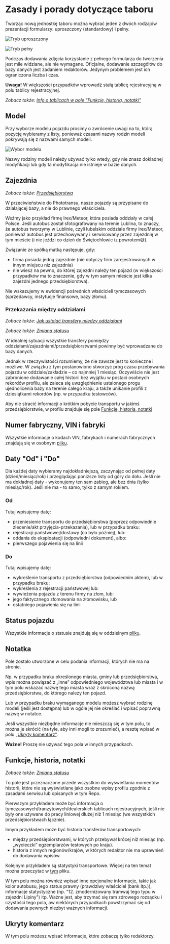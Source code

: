 # Zasady i porady dotyczące taboru

Tworząc nową jednostkę taboru można wybrać jeden z dwóch rodzajów prezentacji formularzy: uproszczony (standardowy) i pełny.

![Tryb uproszczony](./Misc/short_create_tabor.png)

![Tryb pełny](./Misc/long_create_tabor.png)

Podczas dodawania zdjęcia korzystanie z pełnego formularza do tworzenia jest mile widziane, ale nie wymagane.
Oficjalne, dodawanie szczegółów do bazy danych jest zadaniem redaktorów. Jedynym problemem jest ich ograniczona liczba i czas.

**Uwaga!** W większości przypadków wprowadź stałą tablicę rejestracyjną w polu tablicy rejestracyjnej.

*Zobacz także: [Info o tablicach w pole "Funkcje, historia, notatki"](#funkcje-historia-notatki)*

## Model

Przy wyborze modelu pojazdu prosimy o zwrócenie uwagi na to, którą pozycję wybieramy z listy, ponieważ czasami nazwy rodzin modeli pokrywają się z nazwami samych modeli.

![Wybor modelu](./Misc/choose_model.png)

Nazwy rodziny modeli należy używać tylko wtedy, gdy nie znasz dokładnej modyfikacji lub gdy ta modyfikacja nie istnieje w bazie danych.

## Zajezdnia

*Zobacz także: [Przedsiębiorstwa](../Przedsi%C4%99biorstwa/Readme.md)*

W przeciwieństwie do Phototransu, nasze pojazdy są przypisane do działającej bazy, a nie do prawnego właściciela.

Weźmy jako przykład firmę Irex/Meteor, która posiada oddziały w całej Polsce. Jeśli autobus został sfotografowany na terenie Lublina, to znaczy, że autobus tworzymy w Lublinie, czyli lubelskim oddziale firmy Irex/Meteor, ponieważ autobus jest przechowywany i serwisowany przez zajezdnię w tym mieście (i nie jeździ co dzień do Świętochlowic iz powrotem😅).

Związanie ze spółką matką następuje, gdy:
- firma posiada jedną zajezdnie (nie dotyczy firm zarejestrowanych w innym miejscu niż zajezdnia)
- nie wiesz na pewno, do której zajezdni należy ten pojazd (w większości przypadków ma to znaczenie, gdy w tym samym mieście jest kilka zajezdni jednego przedsiębiorstwa).

Nie wskazujemy w ewidencji pośrednich właścicieli tymczasowych (sprzedawcy, instytucje finansowe, bazy złomu).

### Przekazania między oddziałami

*Zobacz także: [Jak ustalać transfery między oddziałami](../Zrdo%C5%82a_informacji.md#jak-ustalac-transfery-miedzy-oddzialami)*

*Zobacz także: [Zmiana statusu](./Status_taboru.md#zmiana-statusu)*

W idealnej sytuacji wszystkie transfery pomiędzy oddziałami/zajezdniami/przedsiębiorstwami powinny być wprowadzane do bazy danych.

Jednak w rzeczywistości rozumiemy, że nie zawsze jest to konieczne i możliwe. W związku z tym postanowiono stworzyć próg czasu przebywania pojazdu w oddziale/zakładzie – co najmniej 1 miesiąc.
Oczywiście nie jest zabronione dodawanie całej historii bez wyjątku w postaci osobnych rekordów profilu, ale zaleca się uwzględnienie ustalonego progu ujednolicenia bazy na terenie całego kraju, a także unikanie profili z dziesiątkami rekordów (np. w przypadku testowców).

Aby nie stracić informacji o krótkim pobycie transportu w jakimś przedsiębiorstwie, w profilu znajduje się pole [Funkcje, historia, notatki](#funkcje-historia-notatki)

## Numer fabryczny, VIN i fabryki

Wszystkie informacje o kodach VIN, fabrykach i numerach fabrycznych znajdują się w osobnym [pliku](./VINs_producers_etc.md).

## Daty "Od" i "Do"

Dla każdej daty wybieramy najdokładniejszą, zaczynając od pełnej daty (dzień/miesiąc/rok) i przeglądając poniższe listy od góry do dołu. Jeśli nie ma dokładnej daty - wykonujemy ten sam zabieg, ale bez dnia (tylko miesiąc/rok). Jeśli nie ma - to samo, tylko z samym rokiem.

### Od

Tutaj wpisujemy datę:
- przeniesienie transportu do przedsiębiorstwa (poprzez odpowiednie zlecenie/akt przyjęcia-przekazania), lub w przypadku braku:
- rejestracji państwowej/dostawy (co było później), lub:
- oddania do eksploatacji (odpowiedni dokument), albo:
- pierwszego pojawienia się na linii

### Do

Tutaj wpisujemy datę:
- wykreślenie transportu z przedsiębiorstwa (odpowiednim aktem), lub w przypadku braku:
- wykreślenia z rejestracji państwowej lub:
- wywieźenia pojazdu z terenu firmy na złom, lub:
- jego faktycznego złomowania na złomowisku, lub
- ostatniego pojawienia się na linii

## Status pojazdu

Wszystkie informacje o statusie znajdują się w oddzielnym [pliku](./Status_taboru.md).

## Notatka

Pole zostało utworzone w celu podania informacji, których nie ma na stronie.

Np. w przypadku braku określonego miasta, gminy lub przedsiębiorstwa, wpis można powiązać z „Inne” odpowiedniego województwa lub miasta i w tym polu wskazać nazwę tego miasta wraz z skróconą nazwą przedsiębiorstwa, do którego należy ten pojazd.

Lub w przypadku braku wymaganego modelu możesz wybrać rodzinę modeli (jeśli jest dostępna) lub w ogóle jej nie określać i wpisać poprawną nazwę w notatce.

Jeśli wszystkie niezbędne informacje nie mieszczą się w tym polu, to można je skrócić (na tyle, aby inni mogli to zrozumieć), a resztę wpisać w polu [„Ukryty komentarz”](#ukryty-komentarz).

**Ważne!** Proszę nie używać tego pola w innych przypadkach.

## Funkcje, historia, notatki

*Zobacz także: [Zmiana statusu](./Status_taboru.md#zmiana-statusu)*

To pole jest przeznaczone przede wszystkim do wyświetlania momentów historii, które nie są wyświetlane jako osobne wpisy profilu zgodnie z zasadami serwisu lub opisanych w tym Repo.

Pierwszym przykładem może być informacja o tymczasowych/tranzytowych/dealerskich tablicach rejestracyjnych, jeśli nie były one używane do pracy liniowej dłużej niż 1 miesiąc (we wszystkich przedsiębiorstwach łącznie).

Innym przykładem może być historia transferów transportowych:
- między przedsiębiorstwami, w których przebywał krócej niż miesiąc (np. „wycieczki” egzemplarzów testowych po kraju).
- historia z innych regionów/krajów, w których redaktor nie ma uprawnień do dodawania wpisów.

Kolejnym przykładem są statystyki transportowe. Więcej na ten temat można przeczytać w [tym](./Status_taboru.md) pliku.

W tym polu można również wpisać inne opcjonalne informacje, takie jak kolor autobusu, jego status prawny (prawdziwy właściciel (bank itp.)), informacje statystyczne (np. "12. zmodernizowany tramwaj tego typu w zajezdni Lipiny") itp. Ważne jest, aby trzymać się ram zdrowego rozsądku i czystości tego pola, aw niektórych przypadkach powstrzymać się od dodawania pewnych niezbyt ważnych informacji.

## Ukryty komentarz

W tym polu możesz wpisać informacje, które zobaczą tylko redaktorzy.